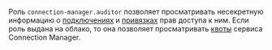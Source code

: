 Роль `connection-manager.auditor` позволяет просматривать несекретную информацию о [подключениях](../../metadata-hub/concepts/connection-manager.md) и [привязках](../../iam/concepts/access-control/index.md#access-bindings) прав доступа к ним. Если роль выдана на облако, то она позволяет просматривать [квоты](../../metadata-hub/concepts/limits.md) сервиса Connection Manager.